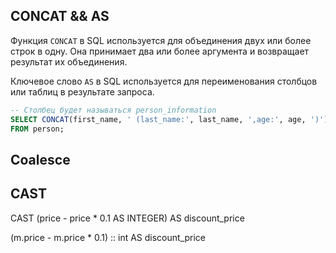 ## CONCAT && AS

Функция `CONCAT` в SQL используется для объединения двух или более строк в одну. Она принимает два или более аргумента и возвращает результат их объединения.

Ключевое слово `AS` в SQL используется для переименования столбцов или таблиц в результате запроса.

``` sql
-- Столбец будет называться person_information
SELECT CONCAT(first_name, ' (last_name:', last_name, ',age:', age, ')') AS person_information 
FROM person;
```

## Coalesce


## CAST
CAST (price - price * 0.1 AS INTEGER) AS discount_price

(m.price - m.price * 0.1) :: int AS discount_price